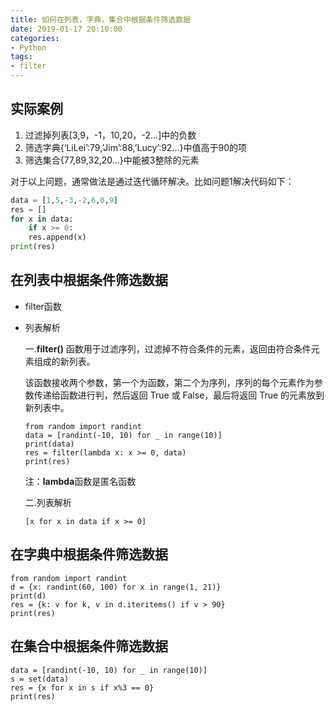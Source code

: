```yaml
---
title: 如何在列表，字典，集合中根据条件筛选数据
date: 2019-01-17 20:10:00
categories:
- Python
tags:
- filter
---
```


## 实际案例

1. 过滤掉列表[3,9，-1，10,20，-2…]中的负数
2. 筛选字典{‘LiLei’:79,’Jim’:88,’Lucy’:92…}中值高于90的项
3. 筛选集合{77,89,32,20…}中能被3整除的元素

对于以上问题，通常做法是通过迭代循环解决。比如问题1解决代码如下：

```python
data = [1,5,-3,-2,6,0,9]
res = []
for x in data:
	if x >= 0:
    res.append(x)
print(res)
```

## 在列表中根据条件筛选数据

- filter函数

- 列表解析

  一.**filter()** 函数用于过滤序列，过滤掉不符合条件的元素，返回由符合条件元素组成的新列表。

  该函数接收两个参数，第一个为函数，第二个为序列，序列的每个元素作为参数传递给函数进行判，然后返回 True 或 False，最后将返回 True 的元素放到新列表中。

  ```
  from random import randint
  data = [randint(-10, 10) for _ in range(10)]
  print(data)
  res = filter(lambda x: x >= 0, data)
  print(res)
  ```

  注：**lambda**函数是匿名函数

  二.列表解析

  ```
  [x for x in data if x >= 0]
  ```

## 在字典中根据条件筛选数据

```
from random import randint
d = {x: randint(60, 100) for x in range(1, 21)}
print(d)
res = {k: v for k, v in d.iteritems() if v > 90}
print(res)
```

## 在集合中根据条件筛选数据

```
data = [randint(-10, 10) for _ in range(10)]
s = set(data)
res = {x for x in s if x%3 == 0}
print(res)
```